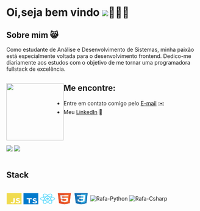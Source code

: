 # Oi,seja bem vindo <img src="https://github.com/abdoachhoubi/abdoachhoubi/blob/main/gifs/Hi.gif" width="30"/>👩🏻‍💻

## Sobre mim 😸

Como estudante de Análise e Desenvolvimento de Sistemas, minha paixão está especialmente voltada para o desenvolvimento frontend. Dedico-me diariamente aos estudos com o objetivo de me tornar uma programadora fullstack de excelência.

## Me encontre: <a href="https://github.com/sponsors/M0nica"><img align="left" width="150" height="150" src="https://d112y698adiu2z.cloudfront.net/photos/production/software_photos/000/456/278/datas/original.gif"></a>
- Entre em contato comigo pelo <a href="mailto:camila.soares19@hotmail.com"> E-mail</a> ✉️
- Meu <a href="https://www.linkedin.com/in/camilagoulartsoares/">LinkedIn</a> 💼

<br><br>

<br>
<div>
  <a href="https://github.com/camilagsoares">
  <img height="180em" src="https://github-readme-stats.vercel.app/api?username=tiagosantana88&amp;show_icons=true&amp;theme=merko&amp;include_all_commits=true&amp;count_private=true" style="max-width: 100%;"></a>
  <a href="https://github.com/camilagsoares">
    <img height="180em" src="https://github-readme-stats.vercel.app/api/top-langs/?username=camilagsoares88&amp;layout=compact&amp;langs_count=7&amp;theme=merko" style="max-width: 50%;"></a>
  </div>
  <br>  

## Stack
<div style="display: inline_block"><br>
  <img align="center" alt="Rafa-Js" height="30" width="40" src="https://raw.githubusercontent.com/devicons/devicon/master/icons/javascript/javascript-plain.svg">
   
  <img align="center" alt="Rafa-Ts" height="30" width="40" src="https://raw.githubusercontent.com/devicons/devicon/master/icons/typescript/typescript-plain.svg">
   
  <img align="center" alt="Rafa-React" height="30" width="40" src="https://raw.githubusercontent.com/devicons/devicon/master/icons/react/react-original.svg">
   
  <img align="center" alt="Rafa-HTML" height="30" width="40" src="https://raw.githubusercontent.com/devicons/devicon/master/icons/html5/html5-original.svg">
   
  <img align="center" alt="Rafa-CSS" height="30" width="40" src="https://raw.githubusercontent.com/devicons/devicon/master/icons/css3/css3-original.svg">
   
  <img align="center" alt="Rafa-Python" height="30" width="40" src="https://user-images.githubusercontent.com/85360804/141158960-85bdd01a-4d45-4122-9f06-536d24833f27.png">
   
  <img align="center" alt="Rafa-Csharp" height="30" width="40" src="https://github.com/camilagsoares/camilagsoares/assets/85360804/879bef5b-2341-4c3f-b2b2-cb464e73c7fc">
  
</div>

